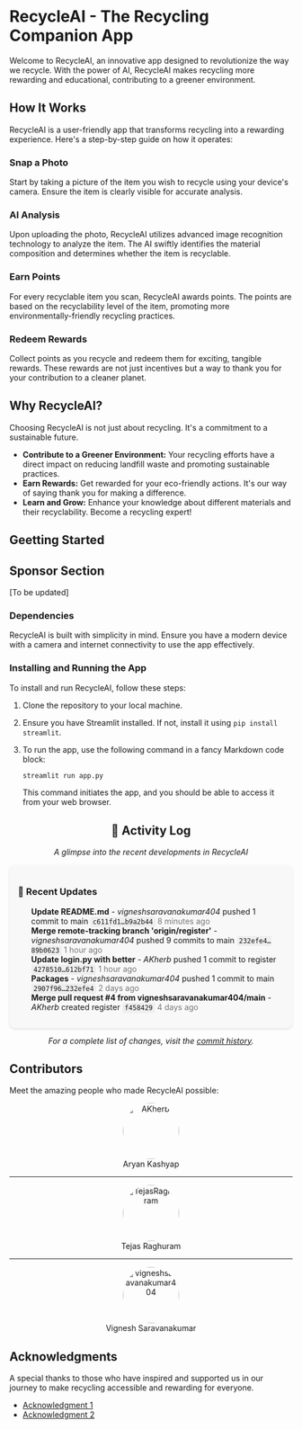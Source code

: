 # RecycleAI - The Recycling Companion App

Welcome to RecycleAI, an innovative app designed to revolutionize the way we recycle. With the power of AI, RecycleAI makes recycling more rewarding and educational, contributing to a greener environment.

## How It Works

RecycleAI is a user-friendly app that transforms recycling into a rewarding experience. Here's a step-by-step guide on how it operates:

### Snap a Photo

Start by taking a picture of the item you wish to recycle using your device's camera. Ensure the item is clearly visible for accurate analysis.

### AI Analysis

Upon uploading the photo, RecycleAI utilizes advanced image recognition technology to analyze the item. The AI swiftly identifies the material composition and determines whether the item is recyclable.

### Earn Points

For every recyclable item you scan, RecycleAI awards points. The points are based on the recyclability level of the item, promoting more environmentally-friendly recycling practices.

### Redeem Rewards

Collect points as you recycle and redeem them for exciting, tangible rewards. These rewards are not just incentives but a way to thank you for your contribution to a cleaner planet.

## Why RecycleAI?

Choosing RecycleAI is not just about recycling. It's a commitment to a sustainable future.

- **Contribute to a Greener Environment:** Your recycling efforts have a direct impact on reducing landfill waste and promoting sustainable practices.
- **Earn Rewards:** Get rewarded for your eco-friendly actions. It's our way of saying thank you for making a difference.
- **Learn and Grow:** Enhance your knowledge about different materials and their recyclability. Become a recycling expert!

## Geetting Started

## Sponsor Section

[To be updated]

### Dependencies

RecycleAI is built with simplicity in mind. Ensure you have a modern device with a camera and internet connectivity to use the app effectively.

### Installing and Running the App

To install and run RecycleAI, follow these steps:

1. Clone the repository to your local machine.
2. Ensure you have Streamlit installed. If not, install it using `pip install streamlit`.
3. To run the app, use the following command in a fancy Markdown code block:

   ```bash
   streamlit run app.py
   ```

   This command initiates the app, and you should be able to access it from your web browser.

<h2 align="center">🔄 Activity Log</h2>

<p align="center">
<em>A glimpse into the recent developments in RecycleAI</em>
</p>

<div style="background-color: #f8f8f8; padding: 15px; border-radius: 10px; box-shadow: 0 2px 4px rgba(0,0,0,0.1);">

<h3>🚀 Recent Updates</h3>

<ul style="list-style-type: none;">
  <li><strong>Update README.md</strong> - <em>vigneshsaravanakumar404</em> pushed 1 commit to main <code style="background-color: #eee; padding: 2px 4px; border-radius: 4px;">c611fd1…b9a2b44</code> <span style="color: #777;">8 minutes ago</span></li>

  <li><strong>Merge remote-tracking branch 'origin/register'</strong> - <em>vigneshsaravanakumar404</em> pushed 9 commits to main <code style="background-color: #eee; padding: 2px 4px; border-radius: 4px;">232efe4…89b0623</code> <span style="color: #777;">1 hour ago</span></li>

  <li><strong>Update login.py with better</strong> - <em>AKherb</em> pushed 1 commit to register <code style="background-color: #eee; padding: 2px 4px; border-radius: 4px;">4278510…612bf71</code> <span style="color: #777;">1 hour ago</span></li>

  <li><strong>Packages</strong> - <em>vigneshsaravanakumar404</em> pushed 1 commit to main <code style="background-color: #eee; padding: 2px 4px; border-radius: 4px;">2907f96…232efe4</code> <span style="color: #777;">2 days ago</span></li>

  <li><strong>Merge pull request #4 from vigneshsaravanakumar404/main</strong> - <em>AKherb</em> created register <code style="background-color: #eee; padding: 2px 4px; border-radius: 4px;">f458429</code> <span style="color: #777;">4 days ago</span></li>

  <!-- Add more list items as needed -->
</ul>

</div>

<p align="center">
  <em>For a complete list of changes, visit the <a href="https://github.com/vigneshsaravanakumar404/RecycleAI/commits/main">commit history</a>.</em>
</p>


## Contributors

Meet the amazing people who made RecycleAI possible:

<div align="center">

<img src="https://avatars.githubusercontent.com/u/62579368?v=4" alt="AKherb" style="width: 100px; height: 100px; border-radius: 50%;" />
<br>
Aryan Kashyap

---

<img src="https://avatars.githubusercontent.com/u/81490748?v=4" alt="TejasRaghuram" style="width: 100px; height: 100px; border-radius: 50%;" />
<br>
Tejas Raghuram

---

<img src="https://avatars.githubusercontent.com/u/74271045?v=4" alt="vigneshsaravanakumar404" style="width: 100px; height: 100px; border-radius: 50%;" />
<br>
Vignesh Saravanakumar

</div>

## Acknowledgments

A special thanks to those who have inspired and supported us in our journey to make recycling accessible and rewarding for everyone.

- [Acknowledgment 1](link-to-source)
- [Acknowledgment 2](link-to-source)
